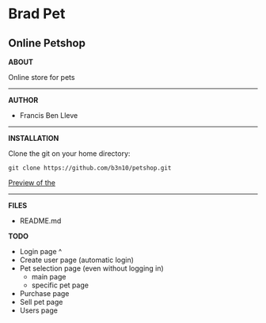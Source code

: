 Brad Pet
===

Online Petshop
---

**ABOUT**

Online store for pets

---

**AUTHOR**

* Francis Ben Lleve

---

**INSTALLATION**

Clone the git on your home directory:
```
git clone https://github.com/b3n10/petshop.git
```

[Preview of the ](https://b3n10.github.io/xxxx "Github Page")

---

**FILES**

* README.md

**TODO**

* Login page ^
* Create user page (automatic login)
* Pet selection page (even without logging in)
	* main page
	* specific pet page
* Purchase page
* Sell pet page
* Users page
